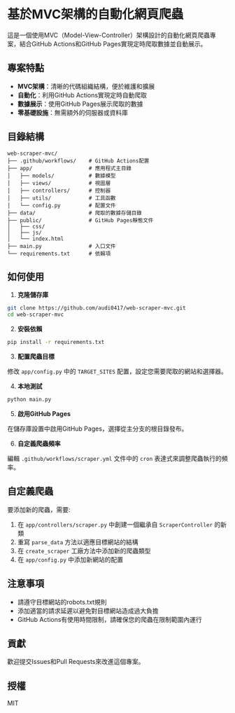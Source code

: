 # 基於MVC架構的自動化網頁爬蟲

這是一個使用MVC（Model-View-Controller）架構設計的自動化網頁爬蟲專案，結合GitHub Actions和GitHub Pages實現定時爬取數據並自動展示。

## 專案特點

- **MVC架構**：清晰的代碼組織結構，便於維護和擴展
- **自動化**：利用GitHub Actions實現定時自動爬取
- **數據展示**：使用GitHub Pages展示爬取的數據
- **零基礎設施**：無需額外的伺服器或資料庫

## 目錄結構

```
web-scraper-mvc/
├── .github/workflows/    # GitHub Actions配置
├── app/                  # 應用程式主目錄
│   ├── models/           # 數據模型
│   ├── views/            # 視圖層
│   ├── controllers/      # 控制器
│   ├── utils/            # 工具函數
│   └── config.py         # 配置文件
├── data/                 # 爬取的數據存儲目錄
├── public/               # GitHub Pages靜態文件
│   ├── css/
│   ├── js/
│   └── index.html
├── main.py               # 入口文件
└── requirements.txt      # 依賴項
```

## 如何使用

1. **克隆儲存庫**

```bash
git clone https://github.com/audi0417/web-scraper-mvc.git
cd web-scraper-mvc
```

2. **安裝依賴**

```bash
pip install -r requirements.txt
```

3. **配置爬蟲目標**

修改 `app/config.py` 中的 `TARGET_SITES` 配置，設定您需要爬取的網站和選擇器。

4. **本地測試**

```bash
python main.py
```

5. **啟用GitHub Pages**

在儲存庫設置中啟用GitHub Pages，選擇從主分支的根目錄發布。

6. **自定義爬蟲頻率**

編輯 `.github/workflows/scraper.yml` 文件中的 `cron` 表達式來調整爬蟲執行的頻率。

## 自定義爬蟲

要添加新的爬蟲，需要:

1. 在 `app/controllers/scraper.py` 中創建一個繼承自 `ScraperController` 的新類
2. 重寫 `parse_data` 方法以適應目標網站的結構
3. 在 `create_scraper` 工廠方法中添加新的爬蟲類型
4. 在 `app/config.py` 中添加新網站的配置

## 注意事項

- 請遵守目標網站的robots.txt規則
- 添加適當的請求延遲以避免對目標網站造成過大負擔
- GitHub Actions有使用時間限制，請確保您的爬蟲在限制範圍內運行

## 貢獻

歡迎提交Issues和Pull Requests來改進這個專案。

## 授權

MIT
